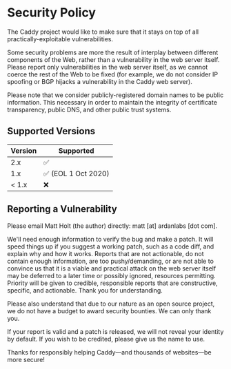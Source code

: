 # Security Policy

The Caddy project would like to make sure that it stays on top of all practically-exploitable vulnerabilities.

Some security problems are more the result of interplay between different components of the Web, rather than a vulnerability in the web server itself. Please report only vulnerabilities in the web server itself, as we cannot coerce the rest of the Web to be fixed (for example, we do not consider IP spoofing or BGP hijacks a vulnerability in the Caddy web server).

Please note that we consider publicly-registered domain names to be public information. This necessary in order to maintain the integrity of certificate transparency, public DNS, and other public trust systems.

## Supported Versions

| Version | Supported          |
| ------- | ------------------ |
| 2.x     | :white_check_mark: |
| 1.x     | :white_check_mark: (EOL 1 Oct 2020) |
| < 1.x   | :x:                |

## Reporting a Vulnerability

Please email Matt Holt (the author) directly: matt [at] ardanlabs [dot com].

We'll need enough information to verify the bug and make a patch. It will speed things up if you suggest a working patch, such as a code diff, and explain why and how it works. Reports that are not actionable, do not contain enough information, are too pushy/demanding, or are not able to convince us that it is a viable and practical attack on the web server itself may be deferred to a later time or possibly ignored, resources permitting. Priority will be given to credible, responsible reports that are constructive, specific, and actionable. Thank you for understanding.

Please also understand that due to our nature as an open source project, we do not have a budget to award security bounties. We can only thank you.

If your report is valid and a patch is released, we will not reveal your identity by default. If you wish to be credited, please give us the name to use.

Thanks for responsibly helping Caddy&mdash;and thousands of websites&mdash;be more secure!
